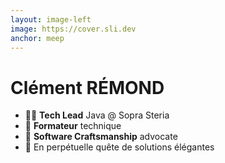 ```yaml
---
layout: image-left
image: https://cover.sli.dev
anchor: meep
---
```


# Clément RÉMOND

- 👨‍💻 **Tech Lead** Java @ Sopra Steria
- 👔 **Formateur** technique
- 🧰 **Software Craftsmanship** advocate
- 🧭 En perpétuelle quête de solutions élégantes
<br>



